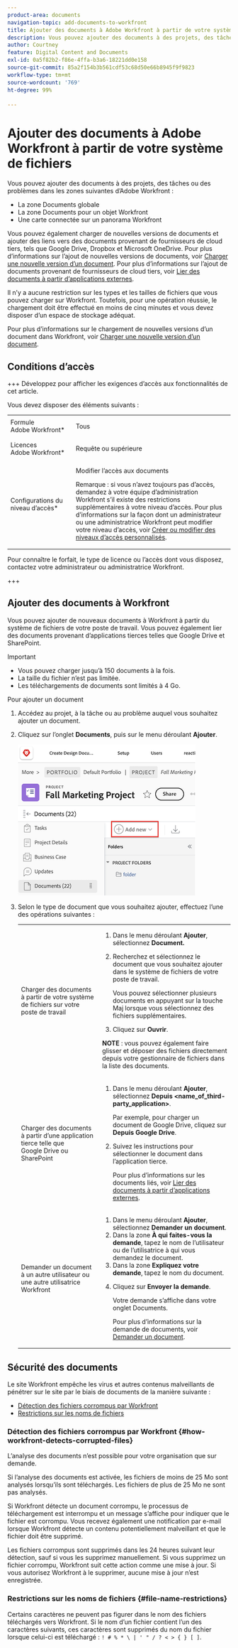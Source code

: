 ```yaml
---
product-area: documents
navigation-topic: add-documents-to-workfront
title: Ajouter des documents à Adobe Workfront à partir de votre système de fichiers
description: Vous pouvez ajouter des documents à des projets, des tâches ou des problèmes dans plusieurs zones d’Adobe Workfront.
author: Courtney
feature: Digital Content and Documents
exl-id: 0a5f82b2-f86e-4ffa-b3a6-18221dd0e158
source-git-commit: 85a2f154b3b561cdf53c68d50e66b8945f9f9823
workflow-type: tm+mt
source-wordcount: '769'
ht-degree: 99%

---
```


# Ajouter des documents à Adobe Workfront à partir de votre système de fichiers

Vous pouvez ajouter des documents à des projets, des tâches ou des problèmes dans les zones suivantes d’Adobe Workfront :

* La zone Documents globale
* La zone Documents pour un objet Workfront
* Une carte connectée sur un panorama Workfront

Vous pouvez également charger de nouvelles versions de documents et ajouter des liens vers des documents provenant de fournisseurs de cloud tiers, tels que Google Drive, Dropbox et Microsoft OneDrive. Pour plus d’informations sur l’ajout de nouvelles versions de documents, voir [Charger une nouvelle version d’un document](../../documents/managing-documents/upload-new-document-version.md). Pour plus d’informations sur l’ajout de documents provenant de fournisseurs de cloud tiers, voir [Lier des documents à partir d’applications externes](../../documents/adding-documents-to-workfront/link-documents-from-external-apps.md).

Il n’y a aucune restriction sur les types et les tailles de fichiers que vous pouvez charger sur Workfront. Toutefois, pour une opération réussie, le chargement doit être effectué en moins de cinq minutes et vous devez disposer d’un espace de stockage adéquat.

Pour plus d’informations sur le chargement de nouvelles versions d’un document dans Workfront, voir [Charger une nouvelle version d’un document](../../documents/managing-documents/upload-new-document-version.md).

## Conditions d’accès

+++ Développez pour afficher les exigences d’accès aux fonctionnalités de cet article.

Vous devez disposer des éléments suivants :

<table style="table-layout:auto"> 
 <col> 
 <col> 
 <tbody> 
  <tr> 
   <td role="rowheader">Formule Adobe Workfront*</td> 
   <td> <p> Tous</p> </td> 
  </tr> 
  <tr> 
   <td role="rowheader">Licences Adobe Workfront*</td> 
   <td> <p>Requête ou supérieure</p> </td> 
  </tr> 
  <tr> 
   <td role="rowheader">Configurations du niveau d’accès*</td> 
   <td> <p>Modifier l’accès aux documents</p> <p>Remarque : si vous n’avez toujours pas d’accès, demandez à votre équipe d’administration Workfront s’il existe des restrictions supplémentaires à votre niveau d’accès. Pour plus d’informations sur la façon dont un administrateur ou une administratrice Workfront peut modifier votre niveau d’accès, voir <a href="../../administration-and-setup/add-users/configure-and-grant-access/create-modify-access-levels.md" class="MCXref xref">Créer ou modifier des niveaux d’accès personnalisés</a>.</p> </td> 
  </tr> 
 </tbody> 
</table>

Pour connaître le forfait, le type de licence ou l’accès dont vous disposez, contactez votre administrateur ou administratrice Workfront.

+++

## Ajouter des documents à Workfront

Vous pouvez ajouter de nouveaux documents à Workfront à partir du système de fichiers de votre poste de travail. Vous pouvez également lier des documents provenant d’applications tierces telles que Google Drive et SharePoint.

>[!IMPORTANT]
>
>* Vous pouvez charger jusqu’à 150 documents à la fois.
>* La taille du fichier n’est pas limitée.
>* Les téléchargements de documents sont limités à 4 Go.

Pour ajouter un document

1. Accédez au projet, à la tâche ou au problème auquel vous souhaitez ajouter un document.
1. Cliquez sur l’onglet **Documents**, puis sur le menu déroulant **Ajouter**.

   ![Ajouter un nouveau document](assets/add-new-doc.png)

1. Selon le type de document que vous souhaitez ajouter, effectuez l’une des opérations suivantes :

   <table style="table-layout:auto"> 
    <col> 
    <col> 
    <tbody> 
     <tr> 
      <td role="rowheader">Charger des documents à partir de votre système de fichiers sur votre poste de travail</td> 
      <td> 
       <ol> 
        <li value="1">Dans le menu déroulant <strong>Ajouter</strong>, sélectionnez <strong>Document.</strong></li> 
        <li value="2"> <p>Recherchez et sélectionnez le document que vous souhaitez ajouter dans le système de fichiers de votre poste de travail.<br></p> <p>Vous pouvez sélectionner plusieurs documents en appuyant sur la touche Maj lorsque vous sélectionnez des fichiers supplémentaires.</p> </li> 
        <li value="3">Cliquez sur <strong>Ouvrir</strong>.</li> 
       </ol> 
       <p><b>NOTE</b> : vous pouvez également faire glisser et déposer des fichiers directement depuis votre gestionnaire de fichiers dans la liste des documents.</td> 
     </tr> 
     <tr> 
      <td role="rowheader">Charger des documents à partir d’une application tierce telle que Google Drive ou SharePoint</td> 
      <td> 
       <ol> 
        <li value="1"> <p>Dans le menu déroulant <strong>Ajouter</strong>, sélectionnez <strong>Depuis &lt;name_of_third-party_application&gt;</strong>.</p> <p>Par exemple, pour charger un document de Google Drive, cliquez sur <strong>Depuis Google Drive</strong>.</p> </li> 
        <li value="2"> <p>Suivez les instructions pour sélectionner le document dans l’application tierce.<br></p> <p>Pour plus d’informations sur les documents liés, voir <a href="../../documents/adding-documents-to-workfront/link-documents-from-external-apps.md" class="MCXref xref">Lier des documents à partir d’applications externes</a>.</p> </li> 
       </ol> </td> 
     </tr> 
     <tr> 
      <td role="rowheader">Demander un document à un autre utilisateur ou une autre utilisatrice Workfront</td> 
      <td> 
       <ol> 
        <li value="1">Dans le menu déroulant <strong>Ajouter</strong>, sélectionnez <strong>Demander un document</strong>.</li> 
        <li value="2">Dans la zone <strong>À qui faites-vous la demande</strong>, tapez le nom de l’utilisateur ou de l’utilisatrice à qui vous demandez le document.</li> 
        <li value="3">Dans la zone <strong>Expliquez votre demande</strong>, tapez le nom du document.</li> 
        <li value="4"> <p>Cliquez sur <strong>Envoyer la demande</strong>.</p> <p>Votre demande s’affiche dans votre onglet Documents.</p> <p>Pour plus d’informations sur la demande de documents, voir <a href="../../documents/adding-documents-to-workfront/request-a-document.md" class="MCXref xref">Demander un document</a>.</p> </li> 
       </ol> </td> 
     </tr> 
    </tbody> 
   </table>

## Sécurité des documents

Le site Workfront empêche les virus et autres contenus malveillants de pénétrer sur le site par le biais de documents de la manière suivante :

* [Détection des fichiers corrompus par Workfront](#how-workfront-detects-corrupted-files)
* [Restrictions sur les noms de fichiers](#file-name-restrictions)

### Détection des fichiers corrompus par Workfront {#how-workfront-detects-corrupted-files}

L’analyse des documents n’est possible pour votre organisation que sur demande.

Si l’analyse des documents est activée, les fichiers de moins de 25 Mo sont analysés lorsqu’ils sont téléchargés. Les fichiers de plus de 25 Mo ne sont pas analysés.

Si Workfront détecte un document corrompu, le processus de téléchargement est interrompu et un message s’affiche pour indiquer que le fichier est corrompu. Vous recevez également une notification par e-mail lorsque Workfront détecte un contenu potentiellement malveillant et que le fichier doit être supprimé.

Les fichiers corrompus sont supprimés dans les 24 heures suivant leur détection, sauf si vous les supprimez manuellement. Si vous supprimez un fichier corrompu, Workfront suit cette action comme une mise à jour. Si vous autorisez Workfront à le supprimer, aucune mise à jour n’est enregistrée.

### Restrictions sur les noms de fichiers {#file-name-restrictions}

Certains caractères ne peuvent pas figurer dans le nom des fichiers téléchargés vers Workfront. Si le nom d’un fichier contient l’un des caractères suivants, ces caractères sont supprimés du nom du fichier lorsque celui-ci est téléchargé : `! # % * \ | ' " / ? < > { } [ ]`.
